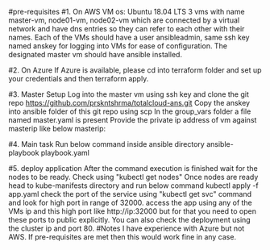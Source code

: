 #pre-requisites
#1. On AWS
VM os: Ubuntu 18.04 LTS
3 vms with name master-vm, node01-vm, node02-vm which are connected by a virtual network and have dns entries so they can refer to each other with their names.
Each of the VMs should have a user ansibleadmin, same ssh key named anskey for logging into VMs for ease of configuration.
The designated master vm should have ansible installed.

#2. On Azure
If Azure is available, please cd into terraform folder and set up your credentials and then terraform apply.

#3. Master Setup
Log into the master vm using ssh key and clone the git repo https://github.com/prskntshrma/totalcloud-ans.git
Copy the anskey into ansible folder of this git repo using scp
In the group_vars folder a file named master.yaml is present
Provide the private ip address of vm against masterip like below
masterip: <private ip address>


#4. Main task
Run below command inside ansible directory
ansible-playbook playbook.yaml

#5. deploy application
After the command execution is finished wait for the nodes to be ready. Check using  "kubectl get nodes"
Once nodes are ready head to kube-manifests directory and run below command
kubectl apply -f app.yaml
check the port of the service using "kubectl get svc" command and look for high port in range of 32000.
access the app using any of the VMs ip and this high port like http://ip:32000 but for that you need to open these ports to public explicitly. You can also check the deployment using the cluster ip and port 80.
#Notes
I have experience with Azure but not AWS. If pre-requisites are met then this would work fine in any case.

